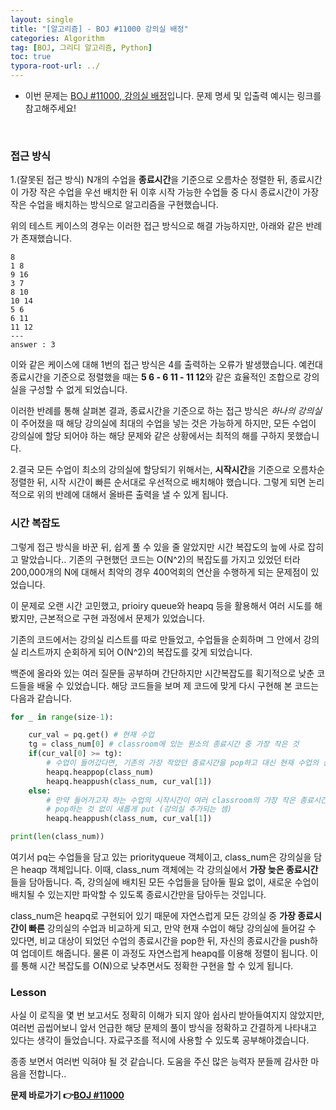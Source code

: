 ```yaml
---
layout: single
title: "[알고리즘] - BOJ #11000 강의실 배정"
categories: Algorithm
tag: [BOJ, 그리디 알고리즘, Python]
toc: true
typora-root-url: ../
---
```




- 이번 문제는 [BOJ #11000, 강의실 배정](https://www.acmicpc.net/problem/11000)입니다. 문제 명세 및 입출력 예시는 링크를 참고해주세요!

<br/>

### 접근 방식

1.(잘못된 접근 방식) N개의 수업을 **종료시간**을 기준으로 오름차순 정렬한 뒤, 종료시간이 가장 작은 수업을 우선 배치한 뒤 이후 시작 가능한 수업들 중 다시 종료시간이 가장 작은 수업을 배치하는 방식으로 알고리즘을 구현했습니다.

위의 테스트 케이스의 경우는 이러한 접근 방식으로 해결 가능하지만, 아래와 같은 반례가 존재했습니다.

```
8
1 8
9 16
3 7
8 10
10 14
5 6
6 11
11 12
---
answer : 3
```

이와 같은 케이스에 대해 1번의 접근 방식은 4를 출력하는 오류가 발생했습니다. 예컨대 종료시간을 기준으로 정렬했을 때는 **5 6 - 6 11 - 11 12**와 같은 효율적인 조합으로 강의실을 구성할 수 없게 되었습니다.

이러한 반례를 통해 살펴본 결과, 종료시간을 기준으로 하는 접근 방식은 *하나의 강의실*이 주어졌을 때 해당 강의실에 최대의 수업을 넣는 것은 가능하게 하지만, 모든 수업이 강의실에 할당 되어야 하는 해당 문제와 같은 상황에서는 최적의 해를 구하지 못했습니다.



2.결국 모든 수업이 최소의 강의실에 할당되기 위해서는, **시작시간**을 기준으로 오름차순 정렬한 뒤, 시작 시간이 빠른 순서대로 우선적으로 배치해야 했습니다. 그렇게 되면 논리적으로 위의 반례에 대해서 올바른 출력을 낼 수 있게 됩니다.





### 시간 복잡도

그렇게 접근 방식을 바꾼 뒤, 쉽게 풀 수 있을 줄 알았지만 시간 복잡도의 늪에 사로 잡히고 말았습니다.. 기존의 구현했던 코드는 O(N^2)의 복잡도를 가지고 있었던 터라 200,000개의 N에 대해서 최악의 경우 400억회의 연산을 수행하게 되는 문제점이 있었습니다.

이 문제로 오랜 시간 고민했고, prioiry queue와 heapq 등을 활용해서 여러 시도를 해봤지만, 근본적으로 구현 과정에서 문제가 있었습니다.

기존의 코드에서는 강의실 리스트를 따로 만들었고, 수업들을 순회하며 그 안에서 강의실 리스트까지 순회하게 되어 O(N^2)의 복잡도를 갖게 되었습니다. 



백준에 올라와 있는 여러 질문들 공부하며 간단하지만 시간복잡도를 획기적으로 낮춘 코드들을 배울 수 있었습니다. 해당 코드들을 보며 제 코드에 맞게 다시 구현해 본 코드는 다음과 같습니다.

```python
for _ in range(size-1):

    cur_val = pq.get() # 현재 수업
    tg = class_num[0] # classroom에 있는 원소의 종료시간 중 가장 작은 것
    if(cur_val[0] >= tg):
        # 수업이 들어갔다면, 기존의 가장 작았던 종료시간을 pop하고 대신 현재 수업의 종료시간을 추가 (즉, 해당 강의실의 종료시간을 연장한 셈)
        heapq.heappop(class_num)
        heapq.heappush(class_num, cur_val[1])
    else:
        # 만약 들어가고자 하는 수업의 시작시간이 여러 classroom의 가장 작은 종료시간 보다 작다면, 무조건 새로운 강의실을 만들어야 함
        # pop하는 것 없이 새롭게 put (강의실 추가되는 셈)
        heapq.heappush(class_num, cur_val[1])

print(len(class_num))
```

여기서 pq는 수업들을 담고 있는 priorityqueue 객체이고, class_num은 강의실을 담은 heaqp 객체입니다. 이때, class_num 객체에는 각 강의실에서 **가장 늦은 종료시간**들을 담아둡니다. 즉, 강의실에 배치된 모든 수업들을 담아둘 필요 없이, 새로운 수업이 배치될 수 있는지만 파악할 수 있도록 종료시간만을 담아두는 것입니다. 

class_num은 heapq로 구현되어 있기 때문에 자연스럽게 모든 강의실 중 **가장 종료시간이 빠른** 강의실의 수업과 비교하게 되고, 만약 현재 수업이 해당 강의실에 들어갈 수 있다면, 비교 대상이 되었던 수업의 종료시간을 pop한 뒤, 자신의 종료시간을 push하여 업데이트 해줍니다. 물론 이 과정도 자연스럽게 heapq를 이용해 정렬이 됩니다. 이를 통해 시간 복잡도를 O(N)으로 낮추면서도 정확한 구현을 할 수 있게 됩니다.



### Lesson

사실 이 로직을 몇 번 보고서도 정확히 이해가 되지 않아 쉽사리 받아들여지지 않았지만, 여러번 곱씹어보니 앞서 언급한 해당 문제의 풀이 방식을 정확하고 간결하게 나타내고 있다는 생각이 들었습니다. 자료구조를 적시에 사용할 수 있도록 공부해야겠습니다.

종종 보면서 여러번 익혀야 될 것 같습니다. 도움을 주신 많은 능력자 분들께 감사한 마음을 전합니다..



**문제 바로가기 👉[BOJ #11000](https://www.acmicpc.net/problem/11000)**

